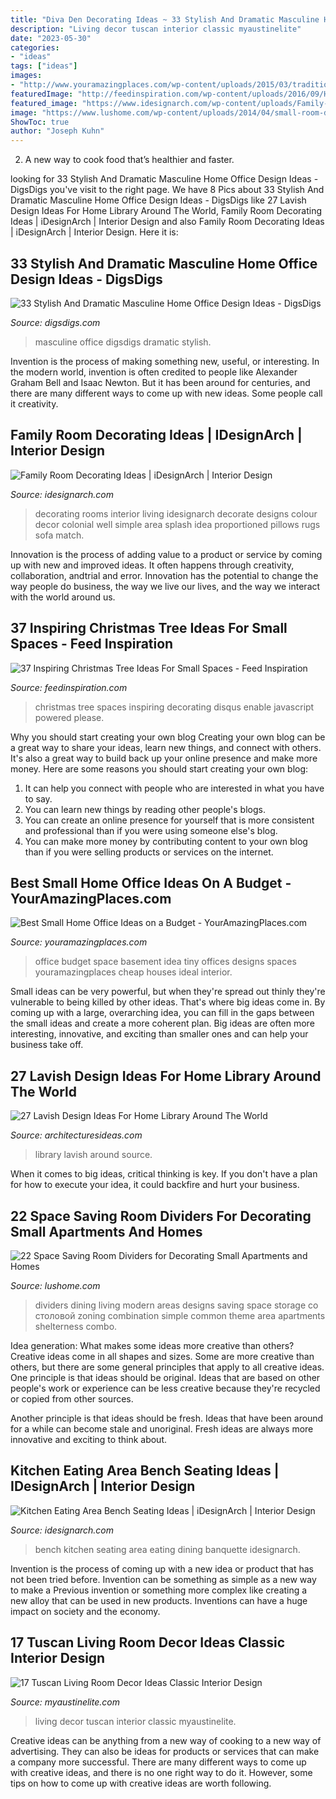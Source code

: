 ```yaml
---
title: "Diva Den Decorating Ideas ~ 33 Stylish And Dramatic Masculine Home Office Design Ideas"
description: "Living decor tuscan interior classic myaustinelite"
date: "2023-05-30"
categories:
- "ideas"
tags: ["ideas"]
images:
- "http://www.youramazingplaces.com/wp-content/uploads/2015/03/traditional-home-office-1.jpg"
featuredImage: "http://feedinspiration.com/wp-content/uploads/2016/09/Holiday-Decorating-Ideas-For-Small-Spaces.jpg"
featured_image: "https://www.idesignarch.com/wp-content/uploads/Family-Room-Decorating-Ideas_3.jpg"
image: "https://www.lushome.com/wp-content/uploads/2014/04/small-room-dividers-modern-furniture-storage-ideas-4.jpg"
ShowToc: true
author: "Joseph Kuhn"
---
```



2. A new way to cook food that’s healthier and faster.

	

		
looking for 33 Stylish And Dramatic Masculine Home Office Design Ideas - DigsDigs you've visit to the right page. We have 8 Pics about 33 Stylish And Dramatic Masculine Home Office Design Ideas - DigsDigs like 27 Lavish Design Ideas For Home Library Around The World, Family Room Decorating Ideas | iDesignArch | Interior Design and also Family Room Decorating Ideas | iDesignArch | Interior Design. Here it is:
		
    
## 33 Stylish And Dramatic Masculine Home Office Design Ideas - DigsDigs

<img loading=lazy src="https://www.digsdigs.com/photos/stylish-and-dramatic-masculine-home-offices-34.jpg" onerror="this.onerror=null;this.src='https://tse2.mm.bing.net/th?id=OIP.UNwUzi8DV6NObK_F5oi4jgHaEn&amp;pid=15.1';" alt="33 Stylish And Dramatic Masculine Home Office Design Ideas - DigsDigs">

_Source: digsdigs.com_

>masculine office digsdigs dramatic stylish. 

	

Invention is the process of making something new, useful, or interesting. In the modern world, invention is often credited to people like Alexander Graham Bell and Isaac Newton. But it has been around for centuries, and there are many different ways to come up with new ideas. Some people call it creativity.

    
## Family Room Decorating Ideas | IDesignArch | Interior Design

<img loading=lazy src="https://www.idesignarch.com/wp-content/uploads/Family-Room-Decorating-Ideas_3.jpg" onerror="this.onerror=null;this.src='https://tse4.mm.bing.net/th?id=OIP.f7v0uGtLd3qNuY8U6UnLtwHaJL&amp;pid=15.1';" alt="Family Room Decorating Ideas | iDesignArch | Interior Design">

_Source: idesignarch.com_

>decorating rooms interior living idesignarch decorate designs colour decor colonial well simple area splash idea proportioned pillows rugs sofa match. 

	

Innovation is the process of adding value to a product or service by coming up with new and improved ideas. It often happens through creativity, collaboration, andtrial and error. Innovation has the potential to change the way people do business, the way we live our lives, and the way we interact with the world around us.

    
## 37 Inspiring Christmas Tree Ideas For Small Spaces - Feed Inspiration

<img loading=lazy src="http://feedinspiration.com/wp-content/uploads/2016/09/Holiday-Decorating-Ideas-For-Small-Spaces.jpg" onerror="this.onerror=null;this.src='https://tse4.mm.bing.net/th?id=OIP.1OTPHp8-c1brZNuuC1f3PQHaJ4&amp;pid=15.1';" alt="37 Inspiring Christmas Tree Ideas For Small Spaces - Feed Inspiration">

_Source: feedinspiration.com_

>christmas tree spaces inspiring decorating disqus enable javascript powered please. 

	

Why you should start creating your own blog
Creating your own blog can be a great way to share your ideas, learn new things, and connect with others. It's also a great way to build back up your online presence and make more money. Here are some reasons you should start creating your own blog: 
1. It can help you connect with people who are interested in what you have to say. 
2. You can learn new things by reading other people's blogs. 
3. You can create an online presence for yourself that is more consistent and professional than if you were using someone else's blog. 
4. You can make more money by contributing content to your own blog than if you were selling products or services on the internet.

    
## Best Small Home Office Ideas On A Budget - YourAmazingPlaces.com

<img loading=lazy src="http://www.youramazingplaces.com/wp-content/uploads/2015/03/traditional-home-office-1.jpg" onerror="this.onerror=null;this.src='https://tse4.mm.bing.net/th?id=OIP.VLcN9IJC0sJb9VUgV2Oj7AHaF1&amp;pid=15.1';" alt="Best Small Home Office Ideas on a Budget - YourAmazingPlaces.com">

_Source: youramazingplaces.com_

>office budget space basement idea tiny offices designs spaces youramazingplaces cheap houses ideal interior. 

	

Small ideas can be very powerful, but when they're spread out thinly they're vulnerable to being killed by other ideas. That's where big ideas come in. By coming up with a large, overarching idea, you can fill in the gaps between the small ideas and create a more coherent plan. Big ideas are often more interesting, innovative, and exciting than smaller ones and can help your business take off.

    
## 27 Lavish Design Ideas For Home Library Around The World

<img loading=lazy src="http://architecturesideas.com/wp-content/uploads/2017/08/1-8.jpg" onerror="this.onerror=null;this.src='https://tse2.mm.bing.net/th?id=OIP.rKC3tp29rzt30sqnw2MAtAHaEK&amp;pid=15.1';" alt="27 Lavish Design Ideas For Home Library Around The World">

_Source: architecturesideas.com_

>library lavish around source. 

	

When it comes to big ideas, critical thinking is key. If you don't have a plan for how to execute your idea, it could backfire and hurt your business.

    
## 22 Space Saving Room Dividers For Decorating Small Apartments And Homes

<img loading=lazy src="https://www.lushome.com/wp-content/uploads/2014/04/small-room-dividers-modern-furniture-storage-ideas-4.jpg" onerror="this.onerror=null;this.src='https://tse4.mm.bing.net/th?id=OIP.VZgRKQNR8BMbUQK-RQZEYQAAAA&amp;pid=15.1';" alt="22 Space Saving Room Dividers for Decorating Small Apartments and Homes">

_Source: lushome.com_

>dividers dining living modern areas designs saving space storage со столовой zoning combination simple common theme area apartments shelterness combo. 

	

Idea generation: What makes some ideas more creative than others?
Creative ideas come in all shapes and sizes. Some are more creative than others, but there are some general principles that apply to all creative ideas.
One principle is that ideas should be original. Ideas that are based on other people's work or experience can be less creative because they're recycled or copied from other sources.

Another principle is that ideas should be fresh. Ideas that have been around for a while can become stale and unoriginal. Fresh ideas are always more innovative and exciting to think about.

    
## Kitchen Eating Area Bench Seating Ideas | IDesignArch | Interior Design

<img loading=lazy src="https://www.idesignarch.com/wp-content/uploads/Kitchen-Bench-Seating-Ideas_7.jpg" onerror="this.onerror=null;this.src='https://tse1.mm.bing.net/th?id=OIP.NV4SgUSsIy6vmiDCGUVxAAHaHm&amp;pid=15.1';" alt="Kitchen Eating Area Bench Seating Ideas | iDesignArch | Interior Design">

_Source: idesignarch.com_

>bench kitchen seating area eating dining banquette idesignarch. 

	

Invention is the process of coming up with a new idea or product that has not been tried before. Invention can be something as simple as a new way to make a Previous invention or something more complex like creating a new alloy that can be used in new products. Inventions can have a huge impact on society and the economy.

    
## 17 Tuscan Living Room Decor Ideas Classic Interior Design

<img loading=lazy src="https://www.myaustinelite.com/wp-content/uploads/2015/02/Tuscan-living-room-decor-in-white.jpg" onerror="this.onerror=null;this.src='https://tse1.mm.bing.net/th?id=OIP.p_hOxXBD6_v463y7L1aLOwHaHa&amp;pid=15.1';" alt="17 Tuscan Living Room Decor Ideas Classic Interior Design">

_Source: myaustinelite.com_

>living decor tuscan interior classic myaustinelite. 

	

Creative ideas can be anything from a new way of cooking to a new way of advertising. They can also be ideas for products or services that can make a company more successful. There are many different ways to come up with creative ideas, and there is no one right way to do it. However, some tips on how to come up with creative ideas are worth following.

